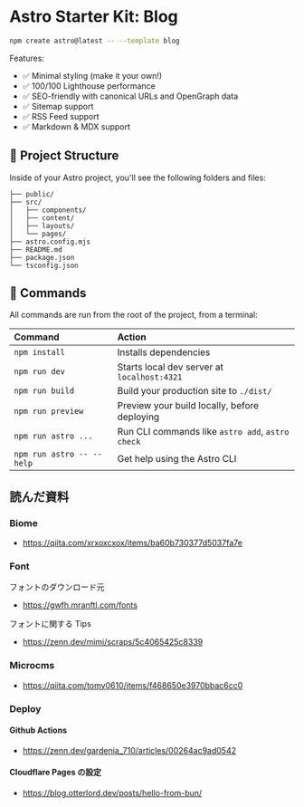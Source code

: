# Astro Starter Kit: Blog

```sh
npm create astro@latest -- --template blog
```

Features:

- ✅ Minimal styling (make it your own!)
- ✅ 100/100 Lighthouse performance
- ✅ SEO-friendly with canonical URLs and OpenGraph data
- ✅ Sitemap support
- ✅ RSS Feed support
- ✅ Markdown & MDX support

## 🚀 Project Structure

Inside of your Astro project, you'll see the following folders and files:

```text
├── public/
├── src/
│   ├── components/
│   ├── content/
│   ├── layouts/
│   └── pages/
├── astro.config.mjs
├── README.md
├── package.json
└── tsconfig.json
```

## 🧞 Commands

All commands are run from the root of the project, from a terminal:

| Command                   | Action                                           |
| :------------------------ | :----------------------------------------------- |
| `npm install`             | Installs dependencies                            |
| `npm run dev`             | Starts local dev server at `localhost:4321`      |
| `npm run build`           | Build your production site to `./dist/`          |
| `npm run preview`         | Preview your build locally, before deploying     |
| `npm run astro ...`       | Run CLI commands like `astro add`, `astro check` |
| `npm run astro -- --help` | Get help using the Astro CLI                     |

## 読んだ資料

### Biome
- https://qiita.com/xrxoxcxox/items/ba60b730377d5037fa7e

### Font
フォントのダウンロード元
- https://gwfh.mranftl.com/fonts

フォントに関する Tips
- https://zenn.dev/mimi/scraps/5c4065425c8339

### Microcms
- https://qiita.com/tomy0610/items/f468650e3970bbac6cc0

### Deploy

#### Github Actions
- https://zenn.dev/gardenia_710/articles/00264ac9ad0542

#### Cloudflare Pages の設定
- https://blog.otterlord.dev/posts/hello-from-bun/